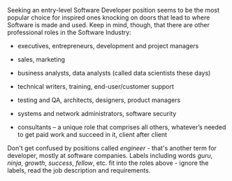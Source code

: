 Seeking an entry-level Software Developer position seems to be the most popular choice for inspired ones knocking on doors that lead to where Software is made and used. Keep in mind, though, that there are other professional roles in the Software Industry:

- executives, entrepreneurs, development and project managers

- sales, marketing

- business analysts, data analysts (called data scientists these days)

- technical writers, training, end-user/customer support

- testing and QA, architects, designers, product managers

- systems and network administrators, software security

- consultants – a unique role that comprises all others, whatever’s needed to get paid work and succeed in it, client after client  


Don't get confused by positions called *engineer* - that's another term for developer, mostly at software companies. Labels including words *guru*, *ninja*, *growth*, *success*, *fellow*, etc. fit into the roles above - ignore the labels, read the job description and requirements. 